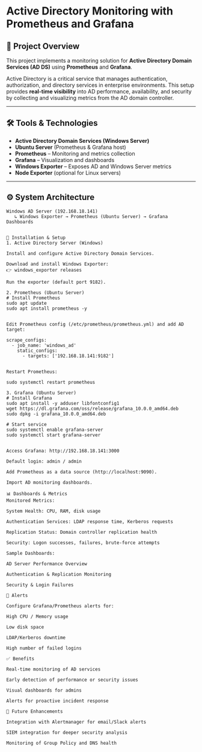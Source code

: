 # Active Directory Monitoring with Prometheus and Grafana  

## 📌 Project Overview  
This project implements a monitoring solution for **Active Directory Domain Services (AD DS)** using **Prometheus** and **Grafana**.  

Active Directory is a critical service that manages authentication, authorization, and directory services in enterprise environments. This setup provides **real-time visibility** into AD performance, availability, and security by collecting and visualizing metrics from the AD domain controller.  

---

## 🛠️ Tools & Technologies  
- **Active Directory Domain Services (Windows Server)**  
- **Ubuntu Server** (Prometheus & Grafana host)  
- **Prometheus** – Monitoring and metrics collection  
- **Grafana** – Visualization and dashboards  
- **Windows Exporter** – Exposes AD and Windows Server metrics  
- **Node Exporter** (optional for Linux servers)  

---

## ⚙️ System Architecture  
```text
Windows AD Server (192.168.18.141)
   ↳ Windows Exporter → Prometheus (Ubuntu Server) → Grafana Dashboards


🚀 Installation & Setup
1. Active Directory Server (Windows)

Install and configure Active Directory Domain Services.

Download and install Windows Exporter:
👉 windows_exporter releases

Run the exporter (default port 9182).

2. Prometheus (Ubuntu Server)
# Install Prometheus
sudo apt update
sudo apt install prometheus -y


Edit Prometheus config (/etc/prometheus/prometheus.yml) and add AD target:

scrape_configs:
  - job_name: 'windows_ad'
    static_configs:
      - targets: ['192.168.18.141:9182']


Restart Prometheus:

sudo systemctl restart prometheus

3. Grafana (Ubuntu Server)
# Install Grafana
sudo apt install -y adduser libfontconfig1
wget https://dl.grafana.com/oss/release/grafana_10.0.0_amd64.deb
sudo dpkg -i grafana_10.0.0_amd64.deb

# Start service
sudo systemctl enable grafana-server
sudo systemctl start grafana-server


Access Grafana: http://192.168.18.141:3000

Default login: admin / admin

Add Prometheus as a data source (http://localhost:9090).

Import AD monitoring dashboards.

📊 Dashboards & Metrics
Monitored Metrics:

System Health: CPU, RAM, disk usage

Authentication Services: LDAP response time, Kerberos requests

Replication Status: Domain controller replication health

Security: Logon successes, failures, brute-force attempts

Sample Dashboards:

AD Server Performance Overview

Authentication & Replication Monitoring

Security & Login Failures

🔔 Alerts

Configure Grafana/Prometheus alerts for:

High CPU / Memory usage

Low disk space

LDAP/Kerberos downtime

High number of failed logins

✅ Benefits

Real-time monitoring of AD services

Early detection of performance or security issues

Visual dashboards for admins

Alerts for proactive incident response

📌 Future Enhancements

Integration with Alertmanager for email/Slack alerts

SIEM integration for deeper security analysis

Monitoring of Group Policy and DNS health
